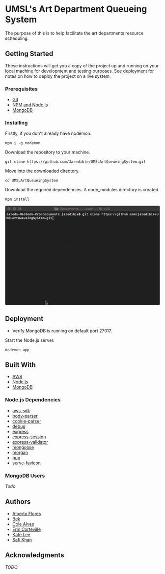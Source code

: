 # UMSL's Art Department Queueing System

The purpose of this is to help facilitate the art departments resource scheduling.

## Getting Started

These instructions will get you a copy of the project up and running on your local machine for development and testing purposes. See deployment for notes on how to deploy the project on a live system.

### Prerequisites

* [Git](https://git-scm.com)
* [NPM and Node.js](https://www.npmjs.com/get-npm)
* [MongoDB](https://www.mongodb.com/download-center/community)

### Installing

Firstly, if you don't already have nodemon.

```
npm i -g nodemon
```

Download the repository to your machine.

```
git clone https://github.com/Jaredible/UMSLArtQueueingSystem.git
```

Move into the downloaded directory.

```
cd UMSLArtQueueingSystem
```

Download the required dependencies. A node_modules directory is created.

```
npm install
```

![Install](readme/images/install.gif)

## Deployment

* Verify MongoDB is running on default port 27017.

Start the Node.js server.

```
nodemon app
```

## Built With

* [AWS](https://aws.amazon.com)
* [Node.js](https://nodejs.org)
* [MongoDB](https://www.mongodb.com)

### Node.js Dependencies

* [aws-sdk](https://aws.amazon.com/sdk-for-node-js/)
* [body-parser](https://www.npmjs.com/package/body-parser)
* [cookie-parser](https://www.npmjs.com/package/cookie-parser)
* [debug](https://www.npmjs.com/package/debug)
* [express](https://www.npmjs.com/package/express)
* [express-session](https://www.npmjs.com/package/express-session)
* [express-validator](https://www.npmjs.com/package/express-validator)
* [mongoose](https://www.npmjs.com/package/mongoose)
* [morgan](https://www.npmjs.com/package/morgan)
* [pug](https://pugjs.org/api/getting-started.html)
* [serve-favicon](https://www.npmjs.com/package/serve-favicon)

### MongoDB Users
*Todo*

## Authors
* [Alberto Flores](https://github.com/afty2)
* [Bek]()
* [Cole Alves](https://github.com/ColeAlves)
* [Erin Corteville]()
* [Kate Lee]()
* [Safi Khan]()

## Acknowledgments
*TODO*
